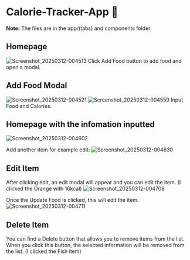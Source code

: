 # Calorie-Tracker-App 👋

**Note:** The files are in the app/(tabs) and components folder.


## Homepage
![Screenshot_20250312-004513](https://github.com/user-attachments/assets/43a92794-b451-44be-a614-83a7e8a5e603)
Click Add Food button to add food and open a modal.


## Add Food Modal
![Screenshot_20250312-004521](https://github.com/user-attachments/assets/03f4763d-901b-443e-b088-253b54ed5aba)
![Screenshot_20250312-004559](https://github.com/user-attachments/assets/3d0722f4-e3ee-4737-8875-6c51afbbf071)
Input Food and Calories.


## Homepage with the infomation inputted
![Screenshot_20250312-004602](https://github.com/user-attachments/assets/3429c7ad-e995-4165-9fed-5412d62410c2)

Add another item for example edit:
![Screenshot_20250312-004630](https://github.com/user-attachments/assets/8ce95332-0daa-474c-8757-1c5e741ba01d)


## Edit Item 
After clicking edit, an edit modal will appear and you can edit the item. (I clicked the Orange with 16kcal)
![Screenshot_20250312-004708](https://github.com/user-attachments/assets/2496744c-68a8-4118-a5e9-b6c6bdc1d738)

Once the Update Food is clicked, this will edit the item.
![Screenshot_20250312-004711](https://github.com/user-attachments/assets/12817590-0c21-4205-a88b-de0ef930a2bb)


## Delete Item 
You can find a Delete button that allows you to remove items from the list. When you click this button, the selected information will be removed from the list.  (I clicked the Fish item)

